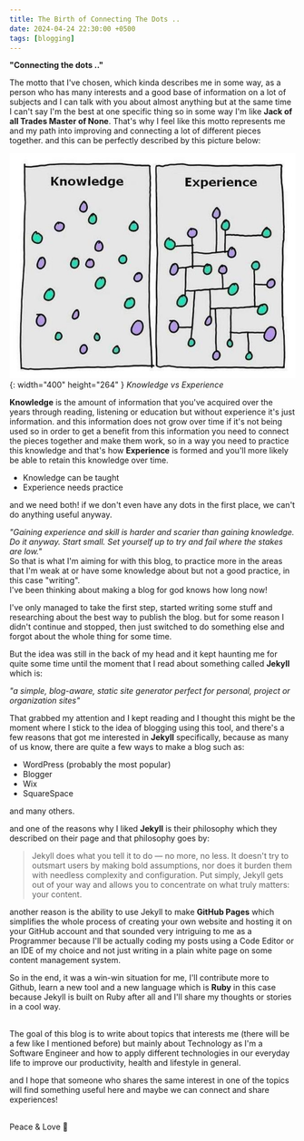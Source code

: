 ```yaml
---
title: The Birth of Connecting The Dots ..
date: 2024-04-24 22:30:00 +0500
tags: [blogging]
---
```


<p><b>"Connecting the dots .."</b></p> 
The motto that I've chosen, which kinda describes me in some way, as a person who has many interests and a good base of information on a lot of subjects and I can talk with you about almost anything but at the same time I can't say I'm the best at one specific thing so in some way I'm like <b>Jack of all Trades Master of None</b>. That's why I feel like this motto represents me and my path into improving and connecting a lot of different pieces together. and this can be perfectly described by this picture below:

![Desktop View](/assets//img/knowledge-and-experience.jpg){: width="400" height="264" }
_Knowledge vs Experience_

<b>Knowledge</b> is the amount of information that you've acquired over the years through reading, listening or education but without experience it's just information. and this information does not grow over time if it's not being used so in order to get a benefit from this information you need to connect the pieces together and make them work, so in a way you need to practice this knowledge and that's how <b>Experience</b> is formed and you'll more likely be able to retain this knowledge over time.

- Knowledge can be taught
- Experience needs practice

and we need both! if we don't even have any dots in the first place, we can't do anything useful anyway.

<i>
"Gaining experience and skill is harder and scarier than gaining knowledge. Do it anyway. Start small. Set yourself up to try and fail where the stakes are low."
</i>

<br>
So that is what I'm aiming for with this blog, to practice more in the areas that I'm weak at or have some knowledge about but not a good practice, in this case "writing".

<br>
I've been thinking about making a blog for god knows how long now!

I've only managed to take the first step, started writing some stuff and researching about the best way to publish the blog. but for some reason I didn't continue and stopped, then just switched to do something else and forgot about the whole thing for some time.

But the idea was still in the back of my head and it kept haunting me for quite some time until the moment that I read about something called <b>Jekyll</b> which is:

<i>"a simple, blog-aware, static site generator perfect for personal, project or organization sites"</i>

That grabbed my attention and I kept reading and I thought this might be the moment where I stick to the idea of blogging using this tool, and there's a few reasons that got me interested in <b>Jekyll</b> specifically, because as many of us know, there are quite a few ways to make a blog such as:
<ul>
    <li>WordPress (probably the most popular)</li>
    <li>Blogger</li>
    <li>Wix</li> 
    <li>SquareSpace</li>
</ul>
and many others.

and one of the reasons why I liked <b>Jekyll</b> is their philosophy which they described on their page and that philosophy goes by:
<blockquote>
    Jekyll does what you tell it to do — no more, no less. It doesn't try to outsmart users by making bold assumptions, nor does it burden them with needless complexity and configuration. Put simply, Jekyll gets out of your way and allows you to concentrate on what truly matters: your content.
</blockquote>

another reason is the ability to use Jekyll to make <b>GitHub Pages</b> which simplifies the whole process of creating your own website and hosting it on your GitHub account and that sounded very intriguing to me as a Programmer because I'll be actually coding my posts using a Code Editor or an IDE of my choice and not just writing in a plain white page on some content management system. 

So in the end, it was a win-win situation for me, I'll contribute more to Github, learn a new tool and a new language which is <b>Ruby</b> in this case because Jekyll is built on Ruby after all and I'll share my thoughts or stories in a cool way.

<br>
The goal of this blog is to write about topics that interests me (there will be a few like I mentioned before) but mainly about Technology as I'm a Software Engineer and how to apply different technologies in our everyday life to improve our productivity, health and lifestyle in general.

and I hope that someone who shares the same interest in one of the topics will find something useful here and maybe we can connect and share experiences!

<br>
Peace & Love 🤍